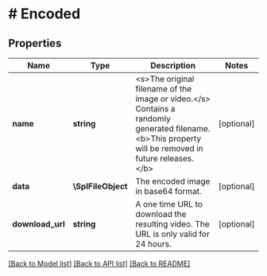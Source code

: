 # # Encoded

## Properties

Name | Type | Description | Notes
------------ | ------------- | ------------- | -------------
**name** | **string** | &lt;s&gt;The original filename of the image or video.&lt;/s&gt; Contains a randomly generated filename. &lt;b&gt;This property will be removed in future releases.&lt;/b&gt; | [optional]
**data** | **\SplFileObject** | The encoded image in base64 format. | [optional]
**download_url** | **string** | A one time URL to download the resulting video. The URL is only valid for 24 hours. | [optional]

[[Back to Model list]](../../README.md#models) [[Back to API list]](../../README.md#endpoints) [[Back to README]](../../README.md)
